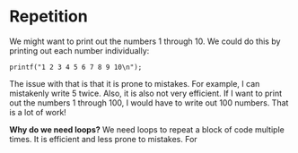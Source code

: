 # Repetition

We might want to print out the numbers 1 through 10. We could do this by printing out each number individually:

```printf("1 2 3 4 5 6 7 8 9 10\n");```

The issue with that is that it is prone to mistakes. For example, I can mistakenly write $5$ twice. Also, it is also not very efficient. If I want to print out the numbers 1 through 100, I would have to write out 100 numbers. That is a lot of work!

**Why do we need loops?** We need loops to repeat a block of code multiple times. It is efficient and less prone to mistakes. For 